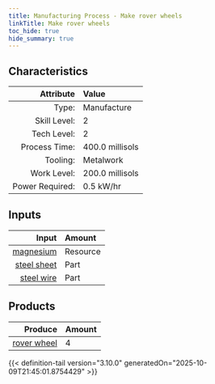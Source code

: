 ```yaml
---
title: Manufacturing Process - Make rover wheels
linkTitle: Make rover wheels
toc_hide: true
hide_summary: true
---
```

<!-- This is generated by the MarsSim HelpGenertor, do not edit. -->


## Characteristics

| Attribute      | Value |
|--------:|:------|
|Type:|Manufacture|
|Skill Level:|2|
|Tech Level:|2|
|Process Time:|400.0 millisols|
|Tooling:|Metalwork|
|Work Level:|200.0 millisols|
|Power Required:|0.5 kW/hr|

## Inputs

| Input      | Amount |
|--------:|:------|
|[magnesium](/docs/definitions/resource/magnesium)|Resource|1.6 kg|
|[steel sheet](/docs/definitions/part/steel-sheet)|Part|2|
|[steel wire](/docs/definitions/part/steel-wire)|Part|40|

## Products


| Produce      | Amount |
|--------:|:------|
|[rover wheel](/docs/definitions/part/rover-wheel)|4|



{{< definition-tail version="3.10.0" generatedOn="2025-10-09T21:45:01.8754429" >}}



